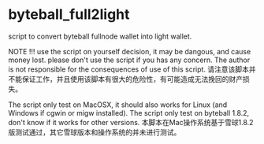 # byteball_full2light
script to convert byteball fullnode wallet into light wallet.

NOTE !!! use the script on yourself decision, it may be dangous, and cause money lost. please don't use the script if you has any concern. The author is not responsible for the consequences of use of this script. 
请注意该脚本并不能保证工作，并且使用该脚本有很大的危险性，有可能造成无法挽回的财产损失。

The script only test on MacOSX, it should also works for Linux (and Windows if cgwin or migw installed). 
The script only test on byteball 1.8.2, don't know if it works for other versions. 
本脚本在Mac操作系统基于雪球1.8.2版测试通过，其它雪球版本和操作系统的并未进行测试。
